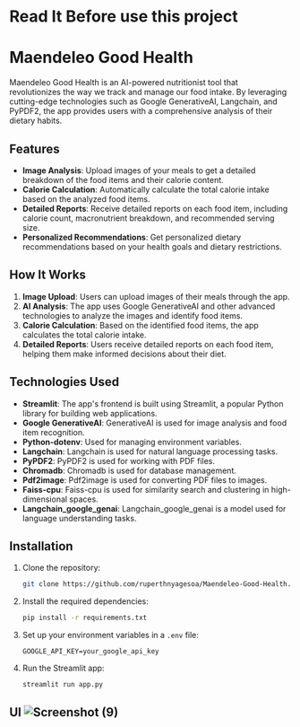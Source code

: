 # Read It Before use this project
# Maendeleo Good Health

Maendeleo Good Health is an AI-powered nutritionist tool that revolutionizes the way we track and manage our food intake. By leveraging cutting-edge technologies such as Google GenerativeAI, Langchain, and PyPDF2, the app provides users with a comprehensive analysis of their dietary habits.

## Features

- **Image Analysis**: Upload images of your meals to get a detailed breakdown of the food items and their calorie content.
- **Calorie Calculation**: Automatically calculate the total calorie intake based on the analyzed food items.
- **Detailed Reports**: Receive detailed reports on each food item, including calorie count, macronutrient breakdown, and recommended serving size.
- **Personalized Recommendations**: Get personalized dietary recommendations based on your health goals and dietary restrictions.

## How It Works

1. **Image Upload**: Users can upload images of their meals through the app.
2. **AI Analysis**: The app uses Google GenerativeAI and other advanced technologies to analyze the images and identify food items.
3. **Calorie Calculation**: Based on the identified food items, the app calculates the total calorie intake.
4. **Detailed Reports**: Users receive detailed reports on each food item, helping them make informed decisions about their diet.

## Technologies Used

- **Streamlit**: The app's frontend is built using Streamlit, a popular Python library for building web applications.
- **Google GenerativeAI**: GenerativeAI is used for image analysis and food item recognition.
- **Python-dotenv**: Used for managing environment variables.
- **Langchain**: Langchain is used for natural language processing tasks.
- **PyPDF2**: PyPDF2 is used for working with PDF files.
- **Chromadb**: Chromadb is used for database management.
- **Pdf2image**: Pdf2image is used for converting PDF files to images.
- **Faiss-cpu**: Faiss-cpu is used for similarity search and clustering in high-dimensional spaces.
- **Langchain_google_genai**: Langchain_google_genai is a model used for language understanding tasks.

## Installation

1. Clone the repository:

   ```bash
   git clone https://github.com/ruperthnyagesoa/Maendeleo-Good-Health.git
   ```

2. Install the required dependencies:

   ```bash
   pip install -r requirements.txt
   ```

3. Set up your environment variables in a `.env` file:

   ```plaintext
   GOOGLE_API_KEY=your_google_api_key
   ```

4. Run the Streamlit app:

   ```bash
   streamlit run app.py
    ```
  ## UI ![Screenshot (9)](mgh.png)

